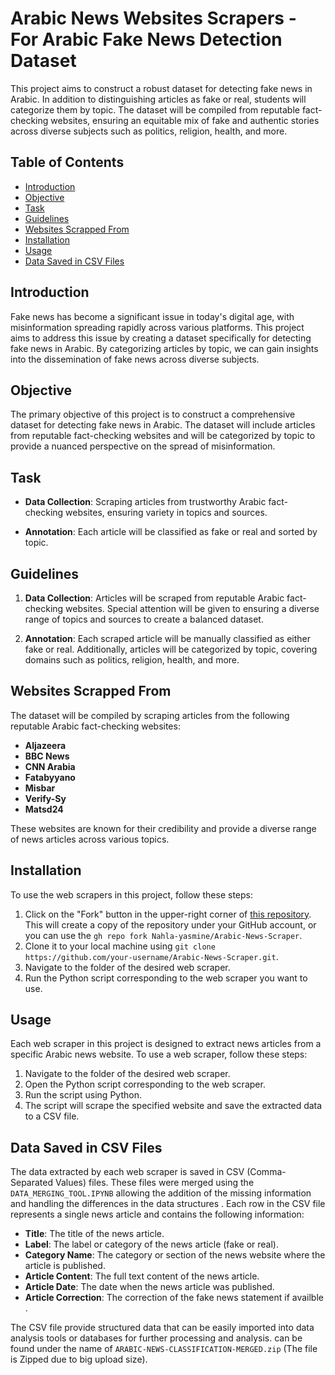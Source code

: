 # Arabic News Websites Scrapers - For Arabic Fake News Detection Dataset

This project aims to construct a robust dataset for detecting fake news in Arabic. In addition to distinguishing articles as fake or real, students will categorize them by topic. The dataset will be compiled from reputable fact-checking websites, ensuring an equitable mix of fake and authentic stories across diverse subjects such as politics, religion, health, and more.

## Table of Contents

- [Introduction](#introduction)
- [Objective](#objective)
- [Task](#task)
- [Guidelines](#guidelines)
- [Websites Scrapped From](#websites-scrapped-from)
- [Installation](#installation)
- [Usage](#usage)
- [Data Saved in CSV Files](#data-saved-in-csv-files)

## Introduction

Fake news has become a significant issue in today's digital age, with misinformation spreading rapidly across various platforms. This project aims to address this issue by creating a dataset specifically for detecting fake news in Arabic. By categorizing articles by topic, we can gain insights into the dissemination of fake news across diverse subjects.

## Objective

The primary objective of this project is to construct a comprehensive dataset for detecting fake news in Arabic. The dataset will include articles from reputable fact-checking websites and will be categorized by topic to provide a nuanced perspective on the spread of misinformation.

## Task

- **Data Collection**: Scraping articles from trustworthy Arabic fact-checking websites, ensuring variety in topics and sources.
  
- **Annotation**: Each article will be classified as fake or real and sorted by topic.

## Guidelines

1. **Data Collection**: Articles will be scraped from reputable Arabic fact-checking websites. Special attention will be given to ensuring a diverse range of topics and sources to create a balanced dataset.

2. **Annotation**: Each scraped article will be manually classified as either fake or real. Additionally, articles will be categorized by topic, covering domains such as politics, religion, health, and more.

## Websites Scrapped From

The dataset will be compiled by scraping articles from the following reputable Arabic fact-checking websites:

- **Aljazeera**
- **BBC News**
- **CNN Arabia**
- **Fatabyyano**
- **Misbar**
- **Verify-Sy**
- **Matsd24**

These websites are known for their credibility and provide a diverse range of news articles across various topics.

## Installation

To use the web scrapers in this project, follow these steps:

1. Click on the "Fork" button in the upper-right corner of [this repository](https://github.com/Nahla-yasmine/Arabic-News-Scraper). This will create a copy of the repository under your GitHub account, or you can use the `gh repo fork Nahla-yasmine/Arabic-News-Scraper`.
2. Clone it to your local machine using `git clone https://github.com/your-username/Arabic-News-Scraper.git`.
3. Navigate to the folder of the desired web scraper.
4. Run the Python script corresponding to the web scraper you want to use.

## Usage

Each web scraper in this project is designed to extract news articles from a specific Arabic news website. To use a web scraper, follow these steps:

1. Navigate to the folder of the desired web scraper.
2. Open the Python script corresponding to the web scraper.
3. Run the script using Python.
4. The script will scrape the specified website and save the extracted data to a CSV file.

## Data Saved in CSV Files

The data extracted by each web scraper is saved in CSV (Comma-Separated Values) files. 
These files were merged using the `DATA_MERGING_TOOL.IPYNB` allowing the addition of the missing information and handling the differences in the data structures .
Each row in the CSV file represents a single news article and contains the following information:

- **Title**: The title of the news article.
- **Label**: The label or category of the news article (fake or real).
- **Category Name**: The category or section of the news website where the article is published.
- **Article Content**: The full text content of the news article.
- **Article Date**: The date when the news article was published.
- **Article Correction**: The correction of the fake news statement if availble .

The CSV file provide structured data that can be easily imported into data analysis tools or databases for further processing and analysis.
can be found under the name of `ARABIC-NEWS-CLASSIFICATION-MERGED.zip` (The file is Zipped due to big upload size).

